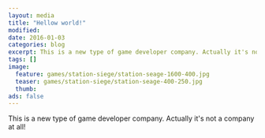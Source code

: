 ```yaml
---
layout: media
title: "Hellow world!"
modified:
date: 2016-01-03
categories: blog
excerpt: This is a new type of game developer company. Actually it's not a company at all!
tags: []
image:
  feature: games/station-siege/station-seage-1600-400.jpg
  teaser: games/station-siege/station-seage-400-250.jpg
  thumb:
ads: false
---
```


This is a new type of game developer company. Actually it's not a company at all!

